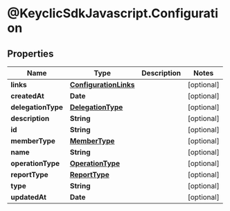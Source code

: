 # @KeyclicSdkJavascript.Configuration

## Properties
Name | Type | Description | Notes
------------ | ------------- | ------------- | -------------
**links** | [**ConfigurationLinks**](ConfigurationLinks.md) |  | [optional] 
**createdAt** | **Date** |  | [optional] 
**delegationType** | [**DelegationType**](DelegationType.md) |  | [optional] 
**description** | **String** |  | [optional] 
**id** | **String** |  | [optional] 
**memberType** | [**MemberType**](MemberType.md) |  | [optional] 
**name** | **String** |  | [optional] 
**operationType** | [**OperationType**](OperationType.md) |  | [optional] 
**reportType** | [**ReportType**](ReportType.md) |  | [optional] 
**type** | **String** |  | [optional] 
**updatedAt** | **Date** |  | [optional] 


